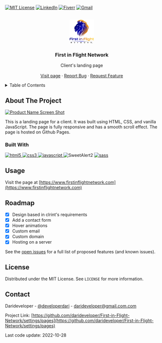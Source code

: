 <!-- Improved compatibility of back to top link: See: https://github.com/othneildrew/Best-README-Template/pull/73 -->
<a name="readme-top"></a>
<!--
*** Thanks for checking out the Best-README-Template. If you have a suggestion
*** that would make this better, please fork the repo and create a pull request
*** or simply open an issue with the tag "enhancement".
*** Don't forget to give the project a star!
*** Thanks again! Now go create something AMAZING! :D
-->



<!-- PROJECT SHIELDS -->
<!--
*** I'm using markdown "reference style" links for readability.
*** Reference links are enclosed in brackets [ ] instead of parentheses ( ).
*** See the bottom of this document for the declaration of the reference variables
*** for contributors-url, forks-url, etc. This is an optional, concise syntax you may use.
*** https://www.markdownguide.org/basic-syntax/#reference-style-links
-->
[![MIT License][license-shield]][license-url]
[![LinkedIn][linkedin-shield]][linkedin-url]
[![Fiverr][fiverr-shield]][fiverr-url]
[![Gmail][gmail-shield]][gmail-url]



<!-- PROJECT LOGO -->
<br />
<div align="center">
  <a href="https://github.com/darideveloper/First-in-Flight-Network">
    <img src="./imgs/logo.png" alt="Logo" width="80" height="80">
  </a>

<h3 align="center">First in Flight Network</h3>

  <p align="center">
    Client's landing page
    <br />
    <br />
    <a href="https://www.firstinflightnetwork.com"">Visit page</a>
    ·
    <a href="https://github.com/darideveloper/First-in-Flight-Network/issues">Report Bug</a>
    ·
    <a href="https://github.com/darideveloper/First-in-Flight-Network/issues">Request Feature</a>
  </p>
</div>



<!-- TABLE OF CONTENTS -->
<details>
  <summary>Table of Contents</summary>
  <ol>
    <li>
      <a href="#about-the-project">About The Project</a>
      <ul>
        <li><a href="#built-with">Built With</a></li>
      </ul>
    </li>
    <li><a href="#usage">Usage</a></li>
    <li><a href="#roadmap">Roadmap</a></li>
    <li><a href="#license">License</a></li>
    <li><a href="#contact">Contact</a></li>
  </ol>
</details>



<!-- ABOUT THE PROJECT -->
## About The Project

[![Product Name Screen Shot][product-screenshot]](https://example.com)

This is a landing page for a client. It was built using HTML, CSS, and vanilla JavaScript. The page is fully responsive and has a smooth scroll effect. The page is hosted on Github Pages.



### Built With


<div>
<a href="https://developer.mozilla.org/es/docs/Web/HTML">
  <img src="https://cdn.svgporn.com/logos/html-5.svg" width="50" alt="html5" title="html5">
</a>
<a href="https://developer.mozilla.org/es/docs/Web/CSS">
  <img src="https://cdn.svgporn.com/logos/css-3.svg" width="50" alt="css3" title="css3">
</a>
<a href="https://developer.mozilla.org/es/docs/Web/javascript">
  <img src="https://cdn.svgporn.com/logos/javascript.svg" width="50" alt="javascript" title="javascript">
</a>
  <img src="https://github.com/sweetalert2/sweetalert2/raw/main/assets/swal2-logo.png" width="100" alt="SweetAlert2" title="SweetAlert2">
</a>
<a href="https://sass-lang.com/">
  <img src="https://cdn.svgporn.com/logos/sass.svg" width="50" alt="sass" title="sass">
</a>



<!-- USAGE EXAMPLES -->
## Usage

Visit the page at [https://www.firstinflightnetwork.com](https://www.firstinflightnetwork.com)



<!-- ROADMAP -->
## Roadmap

- [x] Design based in clrint's requirements
- [x] Add a contact form
- [x] Hover animations
- [x] Custom email
- [x] Custom domain
- [x] Hosting on a server

See the [open issues](https://github.com/darideveloper/First-in-Flight-Network/issues) for a full list of proposed features (and known issues).


<!-- LICENSE -->
## License

Distributed under the MIT License. See `LICENSE` for more information.




<!-- CONTACT -->
## Contact

Darideveloper - [@developerdari](https://twitter.com/developerdari) - darideveloper@gmail.com.com

Project Link: [https://github.com/darideveloper/First-in-Flight-Network/settings/pages](https://github.com/darideveloper/First-in-Flight-Network/settings/pages)




<!-- MARKDOWN LINKS & IMAGES -->
<!-- https://www.markdownguide.org/basic-syntax/#reference-style-links -->
[contributors-shield]: https://img.shields.io/github/contributors/darideveloper/First-in-Flight-Network.svg?style=for-the-badge
[contributors-url]: https://github.com/darideveloper/First-in-Flight-Network/graphs/contributors
[forks-shield]: https://img.shields.io/github/forks/darideveloper/First-in-Flight-Network.svg?style=for-the-badge
[forks-url]: https://github.com/darideveloper/First-in-Flight-Network/network/members
[stars-shield]: https://img.shields.io/github/stars/darideveloper/First-in-Flight-Network.svg?style=for-the-badge
[stars-url]: https://github.com/darideveloper/First-in-Flight-Network/stargazers
[issues-shield]: https://img.shields.io/github/issues/darideveloper/First-in-Flight-Network.svg?style=for-the-badge
[issues-url]: https://github.com/darideveloper/First-in-Flight-Network/issues
[license-shield]: https://img.shields.io/github/license/darideveloper/First-in-Flight-Network.svg?style=for-the-badge
[license-url]: https://github.com/darideveloper/First-in-Flight-Network/blob/master/LICENSE.txt
[linkedin-shield]: https://img.shields.io/badge/-LinkedIn-black.svg?style=for-the-badge&logo=linkedin&colorB=555
[linkedin-url]: https://www.linkedin.com/in/francisco-dari-hernandez-6456b6181/
[product-screenshot]: ./imgs/screenshot.gif
[gmail-shield]: https://img.shields.io/badge/-gmail-black.svg?style=for-the-badge&logo=gmail&colorB=555&logoColor=white
[fiverr-shield]: https://img.shields.io/badge/-fiverr-black.svg?style=for-the-badge&logo=fiverr&colorB=555&logoColor=white
[gmail-url]: mailto:darideveloper@gmail.com
[fiverr-url]: https://www.fiverr.com/darideveloper

<span>Last code update: <time datetime="2022-10-28" class="last-update">2022-10-28</time>
